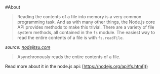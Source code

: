#About

>Reading the contents of a file into memory is a very common programming task. And as with many other things, the Node.js core API provides methods to make this trivial. There are a variety of file system methods, all contained in the `fs` module. The easiest way to read the entire contents of a file is with `fs.readFile`.

*source: [nodejitsu.com](https://docs.nodejitsu.com/articles/file-system/how-to-read-files-in-nodejs)*


>Asynchronously reads the entire contents of a file.


Read more about it in the node.js api:
[https://nodejs.org/api/fs.html]()